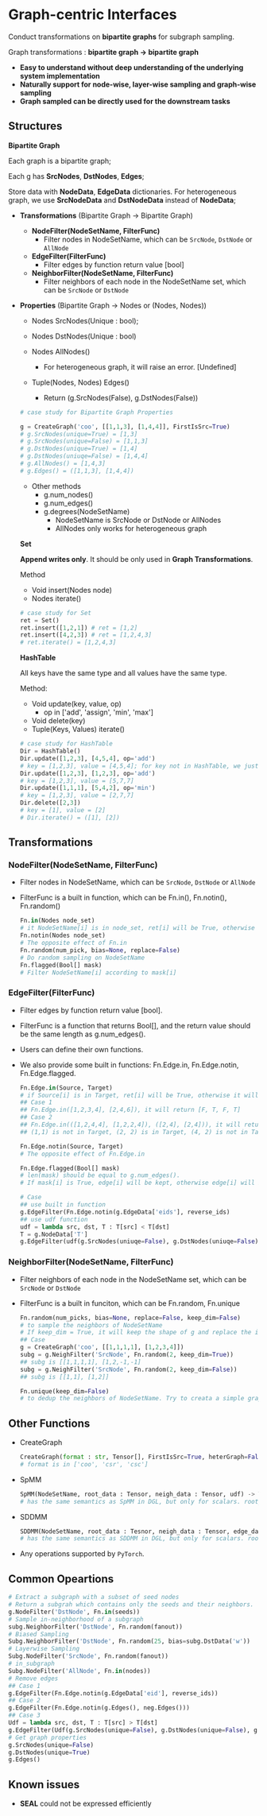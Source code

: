 # Graph-centric Interfaces

Conduct transformations on **bipartite graphs** for subgraph sampling.

Graph transformations : **bipartite graph -> bipartite graph**

* **Easy to understand without deep understanding of the underlying system implementation**
* **Naturally support for node-wise, layer-wise sampling and graph-wise sampling**
* **Graph sampled can be directly used for the downstream tasks**

## Structures

**Bipartite Graph**

Each graph is a bipartite graph;

Each g has **SrcNodes**, **DstNodes**, **Edges**;

Store data with **NodeData**, **EdgeData** dictionaries. For heterogeneous graph, we use **SrcNodeData** and **DstNodeData** instead of **NodeData**;

* **Transformations** (Bipartite Graph -> Bipartite Graph)

  * **NodeFilter(NodeSetName, FilterFunc)**
    * Filter nodes in NodeSetName, which can be `SrcNode`, `DstNode` or `AllNode`
  * **EdgeFilter(FilterFunc)**
    * Filter edges by function return value [bool]
  * **NeighborFilter(NodeSetName, FilterFunc)**
    * Filter neighbors of each node in the NodeSetName set, which can be `SrcNode` or `DstNode`

* **Properties** (Bipartite Graph -> Nodes or (Nodes, Nodes))

  * Nodes SrcNodes(Unique : bool);
  * Nodes DstNodes(Unique : bool)
  * Nodes AllNodes()
    * For heterogeneous graph, it will raise an error. [Undefined]
  
  * Tuple(Nodes, Nodes) Edges()
    * Return (g.SrcNodes(False), g.DstNodes(False))
  
  ```python
  # case study for Bipartite Graph Properties
  
  g = CreateGraph('coo', [[1,1,3], [1,4,4]], FirstIsSrc=True)
  # g.SrcNodes(unique=True) = [1,3]
  # g.SrcNodes(unique=False) = [1,1,3]
  # g.DstNodes(unique=True) = [1,4]
  # g.DstNodes(uniuqe=False) = [1,4,4]
  # g.AllNodes() = [1,4,3]
  # g.Edges() = ([1,1,3], [1,4,4])
  ```

  * Other methods
    * g.num_nodes()
    * g.num_edges()
    * g.degrees(NodeSetName)
      * NodeSetName is SrcNode or DstNode or AllNodes
      * AllNodes only works for heterogeneous graph
  
  **Set**
  
  **Append writes only**. It should be only used in **Graph Transformations**.
  
  Method
  
  * Void insert(Nodes node)
  * Nodes iterate()
  
  ```python
  # case study for Set
  ret = Set()
  ret.insert([1,2,1]) # ret = [1,2]
  ret.insert([4,2,3]) # ret = [1,2,4,3]
  # ret.iterate() = [1,2,4,3]
  ```
  
  **HashTable**
  
  All keys have the same type and all values have the same type.
  
  Method:
  
  * Void update(key, value, op)
    * op in ['add', 'assign', 'min', 'max']
  * Void delete(key)
  * Tuple(Keys, Values) iterate()
  
  ```python
  # case study for HashTable
  Dir = HashTable()
  Dir.update([1,2,3], [4,5,4], op='add') 
  # key = [1,2,3], value = [4,5,4]; for key not in HashTable, we just do 'assign'
  Dir.update([1,2,3], [1,2,3], op='add') 
  # key = [1,2,3], value = [5,7,7]
  Dir.update([1,1,1], [5,4,2], op='min') 
  # key = [1,2,3], value = [2,7,7]
  Dir.delete([2,3]) 
  # key = [1], value = [2]
  # Dir.iterate() = ([1], [2])

## Transformations

### NodeFilter(NodeSetName, FilterFunc)

* Filter nodes in NodeSetName, which can be `SrcNode`, `DstNode` or `AllNode`

* FilterFunc is a built in function, which can be Fn.in(), Fn.notin(), Fn.random()

  ```python
  Fn.in(Nodes node_set) 
  # it NodeSetName[i] is in node_set, ret[i] will be True, otherwise False.
  Fn.notin(Nodes node_set)
  # The opposite effect of Fn.in
  Fn.random(num_pick, bias=None, replace=False)
  # Do random sampling on NodeSetName
  Fn.flagged(Bool[] mask)
  # Filter NodeSetName[i] according to mask[i]
  ```

### EdgeFilter(FilterFunc)

* Filter edges by function return value [bool].

* FilterFunc is a function that returns Bool[], and the return value should be the same length as g.num_edges().

* Users can define their own functions.

* We also provide some built in functions: Fn.Edge.in, Fn.Edge.notin, Fn.Edge.flagged.

  ```python
  Fn.Edge.in(Source, Target)
  # if Source[i] is in Target, ret[i] will be True, otherwise it will be False.
  ## Case 1
  ## Fn.Edge.in([1,2,3,4], [2,4,6]), it will return [F, T, F, T]
  ## Case 2
  ## Fn.Edge.in(([1,2,4,4], [1,2,2,4]), ([2,4], [2,4])), it will return [F, T, F, T]
  ## (1,1) is not in Target, (2, 2) is in Target, (4, 2) is not in Target, (4, 4) is in Target.
  
  Fn.Edge.notin(Source, Target)
  # The opposite effect of Fn.Edge.in
  
  Fn.Edge.flagged(Bool[] mask) 
  # len(mask) should be equal to g.num_edges(). 
  # If mask[i] is True, edge[i] will be kept, otherwise edge[i] will be deleted.
  
  # Case
  ## use built in function
  g.EdgeFilter(Fn.Edge.notin(g.EdgeData['eids'], reverse_ids)
  ## use udf function
  udf = lambda src, dst, T : T[src] < T[dst]
  T = g.NodeData['T']
  g.EdgeFilter(udf(g.SrcNodes(uniuqe=False), g.DstNodes(uniuqe=False), T))
  ```

### NeighborFilter(NodeSetName, FilterFunc)

* Filter neighbors of each node in the NodeSetName set, which can be `SrcNode` or `DstNode`

* FilterFunc is a built in funciton, which can be Fn.random, Fn.unique

  ```python
  Fn.random(num_picks, bias=None, replace=False, keep_dim=False) 
  # to sample the neighbors of NodeSetName
  # If keep_dim = True, it will keep the shape of g and replace the invalid node with -1
  ## Case
  g = CreateGraph('coo', [[1,1,1,1], [1,2,3,4]])
  subg = g.NeighFilter('SrcNode', Fn.random(2, keep_dim=True))
  ## subg is [[1,1,1,1], [1,2,-1,-1]
  subg = g.NeighFilter('SrcNode', Fn.random(2, keep_dim=False))
  ## subg is [[1,1], [1,2]]
  
  Fn.unique(keep_dim=False) 
  # to dedup the neighbors of NodeSetName. Try to creata a simple graph of NodeSetName.
  ```

## Other Functions

* CreateGraph

  ```python
  CreateGraph(format : str, Tensor[], FirstIsSrc=True, heterGraph=False) -> Graph
  # format is in ['coo', 'csr', 'csc']
  ```

* SpMM

  ```python
  SpMM(NodeSetName, root_data : Tensor, neigh_data : Tensor, udf) -> Tensor
  # has the same semantics as SpMM in DGL, but only for scalars. root_data, neigh_data are 1-D.
  ```

* SDDMM

  ```python
  SDDMM(NodeSetName, root_data : Tesnor, neigh_data : Tensor, edge_data : Tensor, udf) -> Tensor
  # has the same semantics as SDDMM in DGL, but only for scalars. root_data, neigh_data, edge_data are 1-D.
  ```
  
* Any operations supported by `PyTorch`.

## Common Opeartions

```python
# Extract a subgraph with a subset of seed nodes
# Return a subgrah which contains only the seeds and their neighbors.
g.NodeFilter('DstNode', Fn.in(seeds))
# Sample in-neighborhood of a subgraph
subg.NeighborFilter('DstNode', Fn.random(fanout))
# Biased Sampling
Subg.NeighborFilter('DstNode', Fn.random(25, bias=subg.DstData('w'))
# Layerwise Sampling
Subg.NodeFilter('SrcNode', Fn.random(fanout))
# in_subgraph
Subg.NodeFilter('AllNode', Fn.in(nodes))                  
# Remove edges
## Case 1
g.EdgeFilter(Fn.Edge.notin(g.EdgeData['eid'], reverse_ids))
## Case 2
g.EdgeFilter(Fn.Edge.notin(g.Edges(), neg.Edges()))                    
## Case 3
Udf = lambda src, dst, T : T[src] > T[dst]
g.EdgeFilter(Udf(g.SrcNodes(unique=False), g.DstNodes(unique=False), g.NodeData['T'])
# Get graph properties
g.SrcNodes(unique=False)
g.DstNodes(unique=True)
g.Edges()
```

##  Known issues

* **SEAL** could not be expressed efficiently
